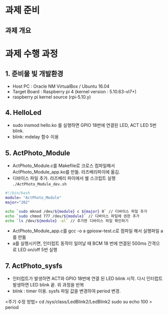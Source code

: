 # 과제 준비

## 과제 개요



# 과제 수행 과정
## 1. 준비물 빛 개발환경

- Host PC : Oracle NM VirtualBox / Ubuntu 16.04
- Target Board : Raspberry pi 4 (kernel version : 5.10.63-vl7+)
- raspberry pi kernel source (rpi-5.10.y)


## 4. HelloLed
- sudo insmod hello.ko 를 실행하면 GPIO 18번에 연결된 LED, ACT LED 5번 blink.
- blink: mdelay 함수 이용

## 5. ActPhoto_Module
-  ActPhoto_Module.c를 Makefile로 크로스 컴파일해서  ActPhoto_Module_app.ko를 만듦. 라즈베리파이에 옮김.
- 디바이스 파일 추가. 라즈베리 파이에서 쉘 스크립트 실행 `./ActPhoto_Module_dev.sh`

```bash
#!/bin/bash
module= "ActPhoto_Module"
major="202"

echo `sudo mknod /dev/${module} c ${major} 0` // 디바이스 파일 추가
echo `sudo chmod 777 /dev/${module}` // 디바이스 파일에 권한 추가
echo `ls /dev/${module} -al` // 추가한 디바이스 파일 확인하기

```

-  ActPhoto_Module_app.c를 gcc -o a gpiosw-test.c로 컴파일 해서 실행파일 a를 만듦
- a를 실행시키면, 인터럽트 동작이 일어날 때 BCM 18 번에 연결된 500ms 간격으로 LED on/off 5번 실행

## 7. ActPhoto_sysfs
- 인터럽트가 발생하면 ACT와 GPIO 18번에 연결 된 LED blink 시작. 다시 인터럽트 발생하면 LED blink 끝. 위 과정을 반복
- blink : timer 이용. sysfs 파일 값을 변경하여 period 변경.

<주기 수정 방법>
cd /sys/class/LedBlink2/LedBlink2
sudo su
echo 100 > period
